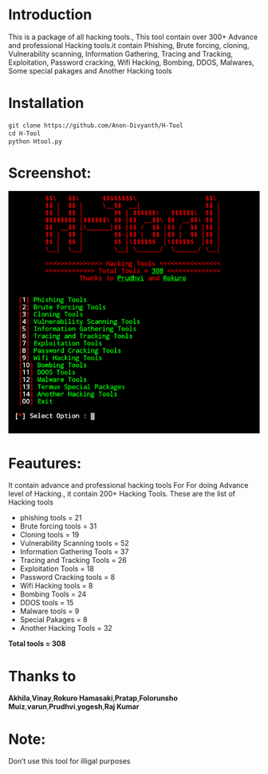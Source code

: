 # Introduction
This is a package of all hacking tools.,
This tool contain over 300+ Advance and professional
Hacking tools.it contain Phishing, Brute forcing, cloning, 
Vulnerability scanning, Information Gathering, Tracing and Tracking,
Exploitation, Password cracking, Wifi Hacking, Bombing, DDOS,
Malwares, Some special pakages and Another Hacking tools

# Installation 
```
git clone https://github.com/Anon-Divyanth/H-Tool
cd H-Tool
python Htool.py
```
# Screenshot:
![alt text](https://github.com/Anon-Divyanth/H-Tool/blob/master/core/Screenshot_2021_0502_072223.png)
# Feautures:
It contain advance and professional hacking tools For
For doing Advance level of Hacking., it contain 200+
Hacking Tools. These are the list of Hacking tools
- phishing tools = 21
- Brute forcing tools = 31
- Cloning tools = 19
- Vulnerability Scanning tools = 52
- Information Gathering Tools = 37
- Tracing and Tracking Tools = 26
- Exploitation Tools = 18
- Password Cracking tools = 8
- Wifi Hacking tools = 8
- Bombing Tools = 24
- DDOS tools = 15
- Malware tools = 9
- Special Pakages = 8
- Another Hacking Tools = 32

**Total tools = 308**

# Thanks to 

**Akhila**,**Vinay**,**Rokuro Hamasaki**,**Pratap**,**Folorunsho Muiz**,**varun**,**Prudhvi**,**yogesh**,**Raj Kumar**

# Note:
Don’t use this tool for illigal purposes 
